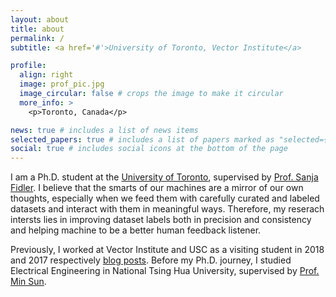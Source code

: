 ```yaml
---
layout: about
title: about
permalink: /
subtitle: <a href='#'>University of Toronto, Vector Institute</a>

profile:
  align: right
  image: prof_pic.jpg
  image_circular: false # crops the image to make it circular
  more_info: >
    <p>Toronto, Canada</p>

news: true # includes a list of news items
selected_papers: true # includes a list of papers marked as "selected={true}"
social: true # includes social icons at the bottom of the page
---
```


I am a Ph.D. student at the [University of Toronto](https://www.utoronto.ca), supervised by [Prof. Sanja Fidler](http://www.cs.utoronto.ca/~fidler/index.html). 
I believe that the smarts of our machines are a mirror of our own thoughts, especially when we feed them with carefully curated and labeled datasets and interact with them in meaningful ways. Therefore, my reserach intersts lies in improving dataset labels both in precision and consistency and helping machine to be a better human feedback listener.


Previously, I worked at Vector Institute and USC as a visiting student in 2018 and 2017 respectively [blog posts](). Before my Ph.D. journey, I studied Electrical Engineering in National Tsing Hua University, supervised by [Prof. Min Sun]("http://aliensunmin.github.io).
  